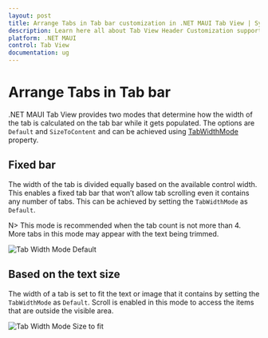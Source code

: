 ```yaml
---
layout: post
title: Arrange Tabs in Tab bar customization in .NET MAUI Tab View | Syncfusion
description: Learn here all about Tab View Header Customization support in Syncfusion .NET MAUI Tab View (SfTabView) control and more.
platform: .NET MAUI
control: Tab View
documentation: ug
---
```


# Arrange Tabs in Tab bar

.NET MAUI Tab View provides two modes that determine how the width of the tab is calculated on the tab bar while it gets populated. The options are `Default` and `SizeToContent` and can be achieved using [TabWidthMode](https://npmci.syncfusion.com/maui/api/development/maui-tabview/api/Syncfusion.Maui.TabView.SfTabView.html#Syncfusion_Maui_TabView_SfTabView_TabWidthMode) property.

## Fixed bar

The width of the tab is divided equally based on the available control width. This enables a fixed tab bar that won’t allow tab scrolling even it contains any number of tabs. This can be achieved by setting the `TabWidthMode` as `Default`.

N> This mode is recommended when the tab count is not more than 4. More tabs in this mode may appear with the text being trimmed.

![Tab Width Mode Default](images/tab-view/Tab-Width-Mode-Default.png)

## Based on the text size

The width of a tab is set to fit the text or image that it contains by setting the `TabWidthMode` as `Default`. Scroll is enabled in this mode to access the items that are outside the visible area.

![Tab Width Mode Size to fit](images/tab-view/Tab-Width-Mode-SizeToFit.png) 
